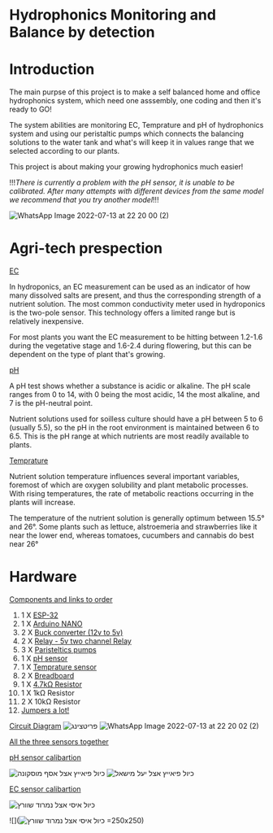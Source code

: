 # Hydrophonics Monitoring and Balance by detection
# Introduction

The main purpse of this project is to make a self balanced home and office hydrophonics system, which need one asssembly, one coding and then it's ready to GO!

The system abilities are monitoring EC, Temprature and pH of hydrophonics system and using our peristaltic pumps which connects the balancing solutions to the water tank and what's will keep it in values range that we selected according to our plants.

This project is about making your growing hydrophonics much easier!

!!!*There is currently a problem with the pH sensor, it is unable to be calibrated. After many attempts with different devices from the same model we recommend that you try another model*!!!

![WhatsApp Image 2022-07-13 at 22 20 00 (2)](https://user-images.githubusercontent.com/109233742/179001260-5c865339-d603-4b53-944d-10a362ce89dc.jpeg)

# Agri-tech prespection

<ins>EC</ins>

In hydroponics, an EC measurement can be used as an indicator of how many dissolved salts are present, and thus the corresponding strength of a nutrient solution. The most common conductivity meter used in hydroponics is the two-pole sensor. This technology offers a limited range but is relatively inexpensive.

For most plants you want the EC measurement to be hitting between 1.2-1.6 during the vegetative stage and 1.6-2.4 during flowering, but this can be dependent on the type of plant that's growing.

<ins>pH</ins>

A pH test shows whether a substance is acidic or alkaline. The pH scale ranges from 0 to 14, with 0 being the most acidic, 14 the most alkaline, and 7 is the pH-neutral point.

Nutrient solutions used for soilless culture should have a pH between 5 to 6 (usually 5.5), so the pH in the root environment is maintained between 6 to 6.5. This is the pH range at which nutrients are most readily available to plants.

<ins>Temprature</ins>

Nutrient solution temperature influences several important variables, foremost of which are oxygen solubility and plant metabolic processes. With rising temperatures, the rate of metabolic reactions occurring in the plants will increase.

The temperature of the nutrient solution is generally optimum between 15.5° and 26°. Some plants such as lettuce, alstroemeria and strawberries like it near the lower end, whereas tomatoes, cucumbers and cannabis do best near 26° 

# Hardware

<ins>Components and links to order</ins>

  1. 1 X [ESP-32](https://he.aliexpress.com/item/1005003818247483.html?spm=a2g0o.productlist.0.0.755710d1jXgc9F&algo_pvid=285495db-7b43-4cc5-bc67-508cdd252f7d&algo_exp_id=285495db-7b43-4cc5-bc67-508cdd252f7d-15&pdp_ext_f=%7B%22sku_id%22%3A%2212000027263733305%22%7D&pdp_npi=2%40dis%21ILS%21%216.46%21%21%21%21%21%402100bddf16578052994232769e06b1%2112000027263733305%21sea&gatewayAdapt=glo2isr)
  2. 1 X [Arduino NANO](https://he.aliexpress.com/item/1005002998391675.html?spm=a2g0o.productlist.0.0.54e05756lGYh1R&ad_pvid=2022071406290953027619617560000749088_1&s=p&gatewayAdapt=glo2isr)
  3. 2 X [Buck converter (12v to 5v)](https://he.aliexpress.com/item/10000002339702.html?spm=a2g0o.detail.0.0.294b1847SIMREr&gps-id=pcDetailBottomMoreThisSeller&scm=1007.13339.274681.0&scm_id=1007.13339.274681.0&scm-url=1007.13339.274681.0&pvid=ace70ad4-e550-4345-b4ab-54ea09ff477f&_t=gps-id%3ApcDetailBottomMoreThisSeller%2Cscm-url%3A1007.13339.274681.0%2Cpvid%3Aace70ad4-e550-4345-b4ab-54ea09ff477f%2Ctpp_buckets%3A668%232846%238114%231999&pdp_ext_f=%7B%22sku_id%22%3A%2220000000006402560%22%2C%22sceneId%22%3A%223339%22%7D&pdp_npi=2%40dis%21ILS%21%212.27%21%21%21%21%21%40210323b116578058404375704e610c%2120000000006402560%21rec&gatewayAdapt=glo2isr
)
  4. 2 X [Relay - 5v two channel Relay](https://he.aliexpress.com/item/4000674991518.html?UTABTest=aliabtest298352_419680&_randl_currency=ILS&_randl_shipto=IL&src=google&src=google&albch=shopping&acnt=494-037-6276&slnk=&plac=&mtctp=&albbt=Google_7_shopping&albagn=888888&isSmbAutoCall=false&needSmbHouyi=false&albcp=17227132441&albag=142311656371&trgt=297309937645&crea=he4000674991518&netw=u&device=c&albpg=297309937645&albpd=he4000674991518&gclid=CjwKCAjw_b6WBhAQEiwAp4HyIM8hmH9XeiPo0QNMmrY1NCm0EHe1VbSrDzy00FFY65TZhXg7OUFltRoCx0sQAvD_BwE&gclsrc=aw.ds&aff_fcid=fe301d473e5142edbc4bfe168577a351-1657805511283-00898-UneMJZVf&aff_fsk=UneMJZVf&aff_platform=aaf&sk=UneMJZVf&aff_trace_key=fe301d473e5142edbc4bfe168577a351-1657805511283-00898-UneMJZVf&terminal_id=c52e62a381e74c6886088c5b6617a2f0&OLP=1082800308_f_group0&o_s_id=1082800308&afSmartRedirect=y&gatewayAdapt=glo2isr)
  5. 3 X [Paristeltics pumps](https://he.aliexpress.com/item/1005001888639071.html?UTABTest=aliabtest298352_419680&_randl_currency=ILS&_randl_shipto=IL&src=google&src=google&albch=shopping&acnt=494-037-6276&slnk=&plac=&mtctp=&albbt=Google_7_shopping&albagn=888888&isSmbAutoCall=false&needSmbHouyi=false&albcp=17227132441&albag=142311656371&trgt=297309937645&crea=he1005001888639071&netw=u&device=c&albpg=297309937645&albpd=he1005001888639071&gclid=CjwKCAjw_b6WBhAQEiwAp4HyIMU_e4FOBOESbVY6vY1WpouCjl_dG-tpHimhXTTrDFjyNAgjJlNWjxoCnyIQAvD_BwE&gclsrc=aw.ds&aff_fcid=cfa083dc7f11490f8bfc5443c137a2ea-1657805572131-03532-UneMJZVf&aff_fsk=UneMJZVf&aff_platform=aaf&sk=UneMJZVf&aff_trace_key=cfa083dc7f11490f8bfc5443c137a2ea-1657805572131-03532-UneMJZVf&terminal_id=c52e62a381e74c6886088c5b6617a2f0&OLP=1082800308_f_group0&o_s_id=1082800308&afSmartRedirect=y&gatewayAdapt=glo2isr)
  6. 1 X [pH sensor](https://he.aliexpress.com/item/1005001612930856.html?spm=a2g0o.productlist.0.0.76c93260uPpsCb&algo_pvid=6ee9ad07-3560-4422-830a-2d3afe39ee6a&algo_exp_id=6ee9ad07-3560-4422-830a-2d3afe39ee6a-0&pdp_ext_f=%7B%22sku_id%22%3A%2212000016815747832%22%7D&pdp_npi=2%40dis%21ILS%21%2160.86%21%21%21%21%21%402100bdde16578051561284501e60af%2112000016815747832%21sea)
  7. 1 X [Temprature sensor](https://he.aliexpress.com/item/32580791476.html?spm=a2g0o.productlist.0.0.1ef238ddJsnH8J&algo_pvid=201221b0-10fb-49f9-ab89-67882b0cf028&aem_p4p_detail=202207140627549418085009667600002143701&algo_exp_id=201221b0-10fb-49f9-ab89-67882b0cf028-19&pdp_ext_f=%7B%22sku_id%22%3A%2258675593995%22%7D&pdp_npi=2%40dis%21ILS%21%216.21%21%21%2113.63%21%21%402100bb5116578052743317387e6bfa%2158675593995%21sea
)
  8. 2 X [Breadboard](https://he.aliexpress.com/item/1005003640449308.html?spm=a2g0o.search0304.0.0.5fab692f1DqEZK&algo_pvid=a722cf1e-c2ba-4fde-b94f-ef8fe25a6ce9&algo_exp_id=a722cf1e-c2ba-4fde-b94f-ef8fe25a6ce9-14&pdp_ext_f=%7B%22sku_id%22%3A%2212000026608920636%22%7D&pdp_npi=2%40dis%21ILS%21%2117.36%21%21%214.23%21%21%400b0a187b16578059214857204e2875%2112000026608920636%21sea&gatewayAdapt=glo2isr)
  9. 1 X [4.7kΩ Resistor](https://he.aliexpress.com/item/1005002364388450.html?spm=a2g0o.search0304.0.0.43184e63NZIwTJ&algo_pvid=7219ac82-a73d-4a7a-981e-907481b40f16&aem_p4p_detail=202207140640419572926933930500002376166&algo_exp_id=7219ac82-a73d-4a7a-981e-907481b40f16-0&pdp_ext_f=%7B%22sku_id%22%3A%2212000020328334203%22%7D&pdp_npi=2%40dis%21ILS%21%2117.68%21%21%214.23%21%21%402100bb5116578060414966078e6f4d%2112000020328334203%21sea&gatewayAdapt=glo2isr)
  10. 1 X 1kΩ Resistor
  11. 2 X 10kΩ Resistor
  12. [Jumpers a lot!](https://he.aliexpress.com/item/1005003252824475.html?spm=a2g0o.search0304.0.0.5fab692f1DqEZK&algo_pvid=a722cf1e-c2ba-4fde-b94f-ef8fe25a6ce9&algo_exp_id=a722cf1e-c2ba-4fde-b94f-ef8fe25a6ce9-13&pdp_ext_f=%7B%22sku_id%22%3A%2212000024867532507%22%7D&pdp_npi=2%40dis%21ILS%21%2114.17%21%21%211.38%21%21%400b0a187b16578059214857204e2875%2112000024867532507%21sea&gatewayAdapt=glo2isr)
  
 <ins>Circuit Diagram</ins>
 ![פריטצינג](https://user-images.githubusercontent.com/109233742/178999706-d02ac94c-66c8-4eb0-b16b-0e4afe13968e.jpeg)
![WhatsApp Image 2022-07-13 at 22 20 02 (2)](https://user-images.githubusercontent.com/109233742/178998765-0efa04d0-729d-41ea-9069-ab857aa288cb.jpeg)



<ins>All the three sensors together</ins>

<ins>pH sensor calibartion</ins>

![כיול פיאייץ אצל אסף מוסקונה](https://user-images.githubusercontent.com/109233742/179005065-36578449-4498-4bb2-8563-085e91ce172e.jpeg)
![כיול פיאייץ אצל יעל מישאל](https://user-images.githubusercontent.com/109233742/179005073-6bfef0ca-1f0f-47e4-a42a-8b779bac1dec.jpeg)

<ins>EC sensor calibartion</ins>
 
![כיול איסי אצל נמרוד שוורץ](https://user-images.githubusercontent.com/109233742/179005125-52f02191-a069-4a2a-a8b5-548e118ac8ff.jpeg)

![](![כיול איסי אצל נמרוד שוורץ](https://user-images.githubusercontent.com/109233742/179005125-52f02191-a069-4a2a-a8b5-548e118ac8ff.jpeg)
=250x250)
